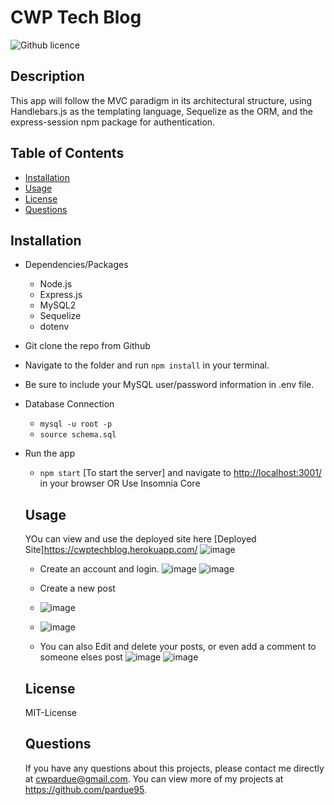 # CWP Tech Blog
  ![Github licence](http://https://img.shields.io/badge/license-MIT-License-blue.svg)
  ## Description 
   This app will follow the MVC paradigm in its architectural structure, using Handlebars.js as the templating language, Sequelize as the ORM, and the express-session npm package for authentication.
  ## Table of Contents
  * [Installation](#installation)
  * [Usage](#usage)
  * [License](#license)
  * [Questions](#questions)
  
  ## Installation 
  * Dependencies/Packages
    - Node.js
    - Express.js
    - MySQL2
    - Sequelize
    - dotenv

* Git clone the repo from Github

* Navigate to the folder and run `npm install` in your terminal.

* Be sure to include your MySQL user/password information in .env file.

* Database Connection
    - `mysql -u root -p`
    - `source schema.sql`

* Run the app
     - `npm start` [To start the server] and navigate to <http://localhost:3001/> in your browser OR Use Insomnia Core
  ## Usage 
  
  YOu can view and use the deployed site here [Deployed Site]https://cwptechblog.herokuapp.com/
  ![image](https://user-images.githubusercontent.com/85760640/150697028-09e6dde9-22a7-4b1f-95f1-57b2ba3d1281.png)
  
  * Create an account and login.
  ![image](https://user-images.githubusercontent.com/85760640/150697065-6240d731-a683-4e5a-8618-337cb92e2f76.png)
  ![image](https://user-images.githubusercontent.com/85760640/150697078-e9776fe1-b24f-4b20-86fd-d96b7caaef06.png)
  
  * Create a new post
  * ![image](https://user-images.githubusercontent.com/85760640/150697100-1a270cdc-5bb5-4f86-be08-278aa40b803a.png)
  * ![image](https://user-images.githubusercontent.com/85760640/150697149-5898bd94-a040-4b0c-a746-3383c67a47e6.png)

  * You can also Edit and delete your posts, or even add a comment to someone elses post
![image](https://user-images.githubusercontent.com/85760640/150697168-7c128ada-d3ba-40b3-8970-5eb6251e7265.png)
![image](https://user-images.githubusercontent.com/85760640/150697206-12bb2759-3573-4da9-8f54-55aa90f5a8f6.png)

  ## License
  MIT-License

  ## Questions
  If you have any questions about this projects, please contact me directly at cwpardue@gmail.com. You can view more of my projects at https://github.com/pardue95.
